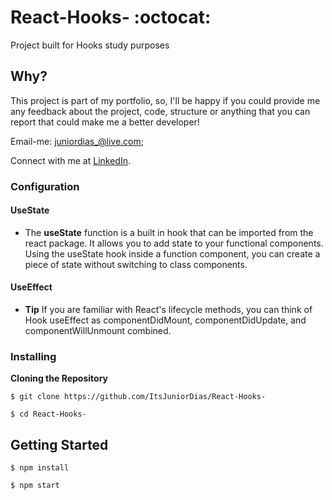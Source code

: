 # React-Hooks- :octocat:
Project built for Hooks study purposes

## Why?
This project is part of my portfolio, so, I'll be happy if you could provide me any feedback about the project, code, structure or anything that you can report that could make me a better developer!

Email-me: juniordias_@live.com;

Connect with me at [LinkedIn](https://www.linkedin.com/in/alexandre-junior-236894190/).

### Configuration
#### UseState
- The **useState** function is a built in hook that can be imported from the react package. It allows you to add state to your functional components. Using the useState hook inside a function component, you can create a piece of state without switching to class components.
#### UseEffect
- **Tip** If you are familiar with React's lifecycle methods, you can think of Hook useEffect as componentDidMount, componentDidUpdate, and componentWillUnmount combined.

### Installing

**Cloning the Repository**

```
$ git clone https://github.com/ItsJuniorDias/React-Hooks-

$ cd React-Hooks-
```


## Getting Started

```
$ npm install 

$ npm start 
```


